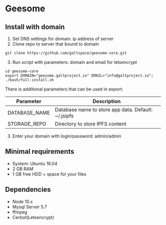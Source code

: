 # Geesome

## Install with domain
1. Set DNS settings for domain: ip address of server
2. Clone repo to server that bound to domain
```
git clone https://github.com/galtspace/geesome-core.git
```
3. Run script with parameters: domain and email for letsencrypt
```
cd geesome-core
export DOMAIN="geesome.galtproject.io" EMAIL="info@galtproject.io"; ./bash/full-install.sh 
```
There is additional parameters that can be used in export:

| Parameter | Description |
|-----|-------------|
| DATABASE_NAME | Database name to store app data. Default: ~/.jsipfs |
| STORAGE_REPO | Directory to store IPFS content  |

3. Enter your domain with login/password: admin/admin

## Minimal requirements
- System: Ubuntu 16.04
- 2 GB RAM
- 1 GB free HDD + space for your files

## Dependencies
- Node 10.x
- Mysql Server 5.7
- ffmpeg
- Cerbot(Letsencrypt)
